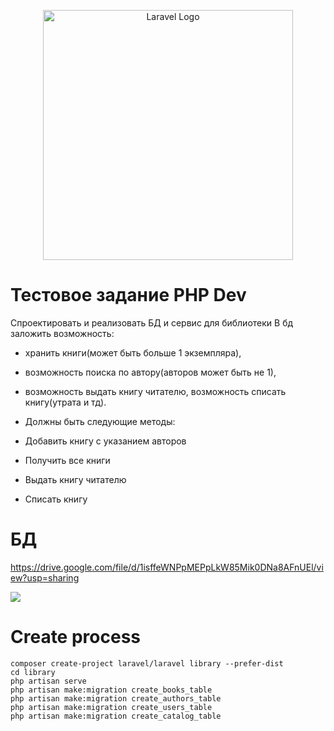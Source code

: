 <p align="center"><a href="https://laravel.com" target="_blank"><img src="https://raw.githubusercontent.com/laravel/art/master/logo-lockup/5%20SVG/2%20CMYK/1%20Full%20Color/laravel-logolockup-cmyk-red.svg" width="400" alt="Laravel Logo"></a></p>

# Тестовое задание PHP Dev

Спроектировать и реализовать БД и сервис для библиотеки
В бд заложить возможность:
- хранить книги(может быть больше 1 экземпляра), 
- возможность поиска по автору(авторов может быть не 1), 
- возможность выдать книгу читателю, возможность списать книгу(утрата и тд).

- Должны быть следующие методы:
- Добавить книгу с указанием авторов
- Получить все книги
- Выдать книгу читателю
- Списать книгу

# БД
https://drive.google.com/file/d/1isffeWNPpMEPpLkW85Mik0DNa8AFnUEl/view?usp=sharing

<img src="https://i.imgur.com/tRczvx5.png">

# Create process

`composer create-project laravel/laravel library --prefer-dist`<br>
`cd library`<br>
`php artisan serve`<br>
`php artisan make:migration create_books_table`<br>
`php artisan make:migration create_authors_table`<br>
`php artisan make:migration create_users_table`<br>
`php artisan make:migration create_catalog_table`<br>
